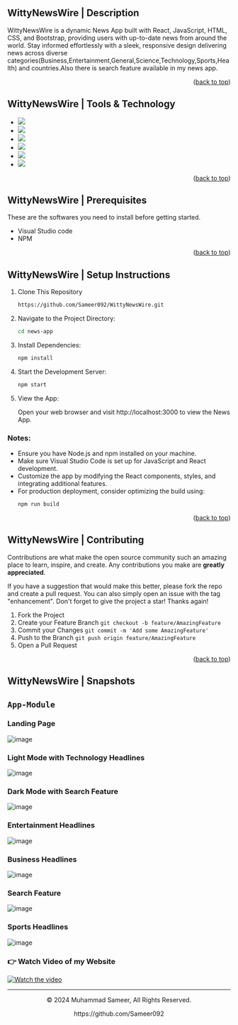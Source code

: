<a name="readme-top"></a>
## WittyNewsWire | Description

WittyNewsWire is a dynamic News App built with React, JavaScript, HTML, CSS, and Bootstrap, providing users with up-to-date news from around the world. Stay informed effortlessly with a sleek, responsive design delivering news across diverse categories(Business,Entertainment,General,Science,Technology,Sports,Health) and countries.Also there is search feature available in my news app.

<p align="right">(<a href="#readme-top">back to top</a>)</p>

## WittyNewsWire | Tools & Technology

* <img src="https://img.shields.io/badge/React-61DBFB?style=for-the-badge&logo=react&logoColor=white" />
* <img src="https://img.shields.io/badge/JavaScript-323330?style=for-the-badge&logo=javascript&logoColor=F7DF1E"/>
* <img src="https://img.shields.io/badge/HTML5-E34F26?style=for-the-badge&logo=html5&logoColor=white" />
* <img src="https://img.shields.io/badge/CSS3-1572B6?style=for-the-badge&logo=css3&logoColor=white" />
* <img src="https://img.shields.io/badge/Bootstrap-563D7C?style=for-the-badge&logo=bootstrap&logoColor=white" />
* <img src="https://img.shields.io/badge/Visual_Studio_Code-0078D4?style=for-the-badge&logo=visual%20studio%20code&logoColor=white" />

<p align="right">(<a href="#readme-top">back to top</a>)</p>

## WittyNewsWire | Prerequisites

These are the softwares you need to install before getting started.
- Visual Studio code
- NPM

<p align="right">(<a href="#readme-top">back to top</a>)</p>

## WittyNewsWire | Setup Instructions
  
1. Clone This Repository
   ```sh
   https://github.com/Sameer092/WittyNewsWire.git

2. Navigate to the Project Directory:
   ```sh
   cd news-app

3. Install Dependencies:
   ```sh
   npm install
   
4. Start the Development Server:
   ```sh
   npm start
   
5. View the App:

   Open your web browser and visit http://localhost:3000 to view the News App.

### Notes:

 * Ensure you have Node.js and npm installed on your machine.
 * Make sure Visual Studio Code is set up for JavaScript and React development.
 * Customize the app by modifying the React components, styles, and integrating additional features.
 * For production deployment, consider optimizing the build using:
   ```sh
   npm run build

<p align="right">(<a href="#readme-top">back to top</a>)</p>

## WittyNewsWire | Contributing

Contributions are what make the open source community such an amazing place to learn, inspire, and create. Any contributions you make are **greatly appreciated**.

If you have a suggestion that would make this better, please fork the repo and create a pull request. You can also simply open an issue with the tag "enhancement".
Don't forget to give the project a star! Thanks again!

1. Fork the Project
2. Create your Feature Branch `git checkout -b feature/AmazingFeature`
3. Commit your Changes `git commit -m 'Add some AmazingFeature'`
4. Push to the Branch `git push origin feature/AmazingFeature`
5. Open a Pull Request

<p align="right">(<a href="#readme-top">back to top</a>)</p>

## WittyNewsWire | Snapshots

## `App-Module`

### Landing Page
![image](https://github.com/Sameer092/WittyNewsWire/blob/master/images/1.png)
### Light Mode with Technology Headlines
![image](https://github.com/Sameer092/WittyNewsWire/blob/master/images/2.png)
### Dark Mode with Search Feature
![image](https://github.com/Sameer092/WittyNewsWire/blob/master/images/22.png)
### Entertainment Headlines
![image](https://github.com/Sameer092/WittyNewsWire/blob/master/images/4.png)
### Business Headlines
![image](https://github.com/Sameer092/WittyNewsWire/blob/master/images/5.png)
### Search Feature
![image](https://github.com/Sameer092/WittyNewsWire/blob/master/images/11.png)
### Sports Headlines
![image](https://github.com/Sameer092/WittyNewsWire/blob/master/images/3.png)


### 👉 Watch Video of my Website
[![Watch the video](https://img.youtube.com/vi/NdeHhGdiMeo/0.jpg)](https://www.youtube.com/watch?v=NdeHhGdiMeo)


---
<p align="center"> © 2024 Muhammad Sameer, All Rights Reserved. </p>
<p align="center">
https://github.com/Sameer092
</p>
